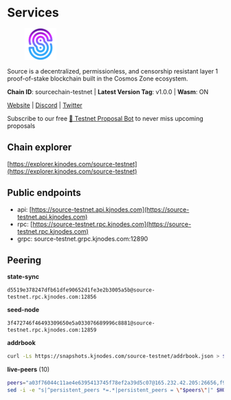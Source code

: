 # Services

<figure><img src="https://raw.githubusercontent.com/kj89/cosmos-images/main/logos/source.png" alt=""><figcaption></figcaption></figure>

Source is a decentralized, permissionless, and censorship resistant layer 1 proof-of-stake blockchain built in the Cosmos Zone ecosystem.

**Chain ID**: sourcechain-testnet | **Latest Version Tag**: v1.0.0 | **Wasm**: ON

[Website](https://www.sourceprotocol.io) | [Discord](https://discord.io/SourceProtocol) | [Twitter](https://www.twitter.com/sourceprotocol_)



Subscribe to our free [🤖 Testnet Proposal Bot](https://t.me/kjnodes_testnet_proposal_bot) to never miss upcoming proposals


## Chain explorer
[https://explorer.kjnodes.com/source-testnet](https://explorer.kjnodes.com/source-testnet)

## Public endpoints

* api: [https://source-testnet.api.kjnodes.com](https://source-testnet.api.kjnodes.com)
* rpc: [https://source-testnet.rpc.kjnodes.com](https://source-testnet.rpc.kjnodes.com)
* grpc: source-testnet.grpc.kjnodes.com:12890

## Peering

**state-sync**

```text
d5519e378247dfb61dfe90652d1fe3e2b3005a5b@source-testnet.rpc.kjnodes.com:12856
```

**seed-node**

```text
3f472746f46493309650e5a033076689996c8881@source-testnet.rpc.kjnodes.com:12859
```

**addrbook**
```bash
curl -Ls https://snapshots.kjnodes.com/source-testnet/addrbook.json > $HOME/.source/config/addrbook.json
```

**live-peers** (10)
```bash
peers="a03f76044c11ae4e6395413745f78ef2a39d5c07@165.232.42.205:26656,f9c66449320c103f6c33b10f5926b20732a3bd10@194.60.201.69:26656,a833e9d068c7f5f32f411662c0430196a88aee91@65.109.65.248:28656,492d7c007dd37f05d2b469865685eb9e4460a379@35.87.85.162:26656,b57b9573b55c57c534cdb70a53138dec739b519d@212.23.222.220:26356,d960215e0788fcfc04b9e2e824e5751bf1efe7fc@65.108.82.152:26656,291a397d001fca8cf2991dfce8bc6f724d44295c@75.119.132.25:29656,46ae715de3bcf284ff997b841e6e82f279e3654f@154.26.153.179:26656,db69700d8b0c277183ab1ec34d79a083c2578d32@65.21.145.209:26656,d5519e378247dfb61dfe90652d1fe3e2b3005a5b@65.109.68.190:12856"
sed -i -e "s|^persistent_peers *=.*|persistent_peers = \"$peers\"|" $HOME/.source/config/config.toml
```
